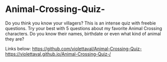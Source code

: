 # Animal-Crossing-Quiz-
Do you think you know your villagers? This is an intense quiz with freebie questions.
Try your best with 5 questions about my favorite Animal Crossing characters.
Do you know their names, birthdate or even what kind of animal they are?



Links below:
 https://github.com/violettaval/Animal-Crossing-Quiz-
 https://violettaval.github.io/Animal-Crossing-Quiz-/
